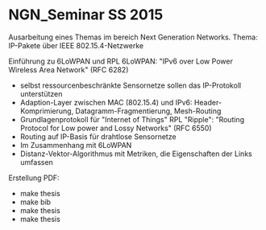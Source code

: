# NGN_Seminar SS 2015

Ausarbeitung eines Themas im bereich Next Generation Networks.
Thema: IP-Pakete über IEEE 802.15.4-Netzwerke

Einführung zu 6LoWPAN und RPL
6LoWPAN: "IPv6 over Low Power Wireless Area Network" (RFC 6282)
- selbst ressourcenbeschränkte Sensornetze sollen das IP-Protokoll
unterstützen
- Adaption-Layer zwischen MAC (802.15.4) und IPv6: Header-Komprimierung, Datagramm-Fragmentierung, Mesh-Routing
- Grundlagenprotokoll für "Internet of Things"
RPL "Ripple": "Routing Protocol for Low power and Lossy Networks" (RFC 6550)
- Routing auf IP-Basis für drahtlose Sensornetze
- Im Zusammenhang mit 6LoWPAN
- Distanz-Vektor-Algorithmus mit Metriken, die Eigenschaften der Links umfassen

Erstellung PDF:
- make thesis
- make bib
- make thesis
- make thesis
